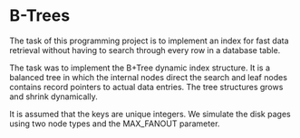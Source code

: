 # B-Trees
The task of this programming project is to implement an index for fast data retrieval without having to search through every row in a database table.

The task was to implement the B+Tree dynamic index structure. It is a balanced tree in which the internal nodes direct the search and leaf nodes contains record pointers to actual data entries. The tree structures grows and shrink dynamically.

It is assumed that the keys are unique integers. We simulate the disk pages using two node types and the MAX_FANOUT parameter.

